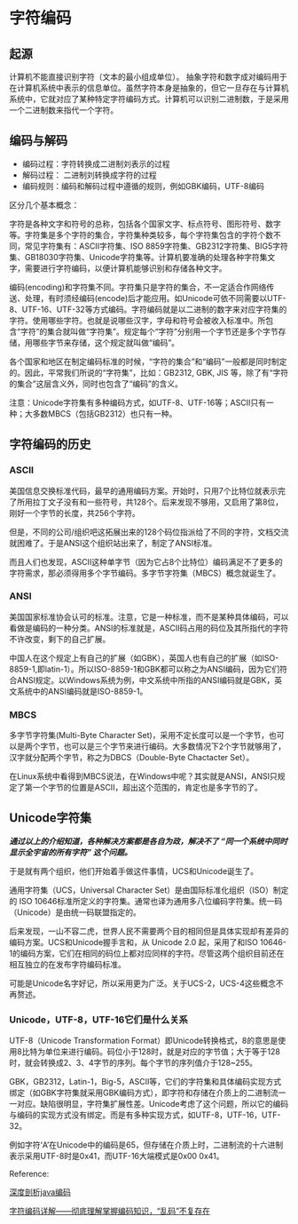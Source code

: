 # 字符编码
## 起源
计算机不能直接识别字符（文本的最小组成单位）。
抽象字符和数字成对编码用于在计算机系统中表示的信息单位。虽然字符本身是抽象的，但它一旦存在与计算机系统中，它就对应了某种特定字符编码方式。计算机可以识别二进制数，于是采用一个二进制数来指代一个字符。
## 编码与解码
+ 编码过程：字符转换成二进制刘表示的过程
+ 解码过程： 二进制刘转换成字符的过程
+ 编码规则：编码和解码过程中遵循的规则，例如GBK编码，UTF-8编码

区分几个基本概念：

字符是各种文字和符号的总称，包括各个国家文字、标点符号、图形符号、数字等。字符集是多个字符的集合，字符集种类较多，每个字符集包含的字符个数不同，常见字符集有：ASCII字符集、ISO 8859字符集、GB2312字符集、BIG5字符集、GB18030字符集、Unicode字符集等。计算机要准确的处理各种字符集文字，需要进行字符编码，以便计算机能够识别和存储各种文字。

编码(encoding)和字符集不同。字符集只是字符的集合，不一定适合作网络传送、处理，有时须经编码(encode)后才能应用。如Unicode可依不同需要以UTF-8、UTF-16、UTF-32等方式编码。字符编码就是以二进制的数字来对应字符集的字符。使用哪些字符。也就是说哪些汉字，字母和符号会被收入标准中。所包含“字符”的集合就叫做“字符集”。规定每个“字符”分别用一个字节还是多个字节存储，用哪些字节来存储，这个规定就叫做“编码”。

各个国家和地区在制定编码标准的时候，“字符的集合”和“编码”一般都是同时制定的。因此，平常我们所说的“字符集”，比如：GB2312, GBK, JIS 等，除了有“字符的集合”这层含义外，同时也包含了“编码”的含义。

 

注意：Unicode字符集有多种编码方式，如UTF-8、UTF-16等；ASCII只有一种；大多数MBCS（包括GB2312）也只有一种。

## 字符编码的历史
### ASCII
美国信息交换标准代码，最早的通用编码方案。开始时，只用7个比特位就表示完了所用拉丁文子没有和一些符号，共128个。后来发现不够用，又启用了第8位，刚好一个字节的长度，共256个字符。

但是，不同的公司/组织吧这拓展出来的128个码位指派给了不同的字符，文档交流就困难了。于是ANSI这个组织站出来了，制定了ANSI标准。

而且人们也发现，ASCII这种单字节（因为它占8个比特位）编码满足不了更多的字符需求，那必须得用多个字节编码。多字节字符集（MBCS）概念就诞生了。
### ANSI
美国国家标准协会认可的标准。注意，它是一种标准，而不是某种具体编码，可以看做是编码的一种分类。ANSI的标准就是，ASCII码占用的码位及其所指代的字符不许改变，剩下的自己扩展。

中国人在这个规定上有自己的扩展（如GBK），英国人也有自己的扩展（如ISO-8859-1,即latin-1）。所以ISO-8859-1和GBK都可以称之为ANSI编码，因为它们符合ANSI规定。以Windows系统为例，中文系统中所指的ANSI编码就是GBK，英文系统中的ANSI编码就是ISO-8859-1。
### MBCS
多字节字符集(Multi-Byte Character Set)，采用不定长度可以是一个字节，也可以是两个字节，也可以是三个字节来进行编码。大多数情况下2个字节就够用了，汉字就分配两个字节，称之为DBCS（Double-Byte Chactacter Set）。

在Linux系统中看得到MBCS说法，在Windows中呢？其实就是ANSI，ANSI只规定了第一个字节的位置是ASCII，超出这个范围的，肯定也是多字节的了。

## Unicode字符集

***通过以上的介绍知道，各种解决方案都是各自为政，解决不了 “同一个系统中同时显示全宇宙的所有字符” 这个问题。***

于是就有两个组织，他们开始着手做这件事情，UCS和Unicode诞生了。

通用字符集（UCS，Universal Character Set）是由国际标准化组织（ISO）制定的 ISO 10646标准所定义的字符集。通常也译为通用多八位编码字符集。统一码（Unicode）是由统一码联盟指定的。

后来发现，一山不容二虎，世界人民不需要两个目的相同但是具体实现却有差异的编码方案。UCS和Unicode握手言和，从 Unicode 2.0 起，采用了和ISO 10646-1的编码方案，它们在相同的码位上都对应同样的字符。尽管这两个组织目前还在相互独立的在发布字符编码标准。

可能是Unicode名字好记，所以采用更为广泛。关于UCS-2，UCS-4这些概念不再赘述。

### Unicode，UTF-8，UTF-16它们是什么关系
UTF-8（Unicode Transformation Format）即Unicode转换格式，8的意思是使用8比特为单位来进行编码。码位小于128时，就是对应的字节值；大于等于128时，就会转换成2、3、4字节的序列。每个字节的序列值介于128~255。

GBK，GB2312，Latin-1，Big-5，ASCII等，它们的字符集和具体编码实现方式绑定（如GBK字符集就采用GBK编码方式），即字符和存储在介质上的二进制流一一对应。缺陷很明显，字符集扩展性差。Unicode考虑了这个问题，所以它的编码与编码的实现方式没有绑定。而是有多种实现方式，如UTF-8，UTF-16，UTF-32。

例如字符‘A’在Unicode中的编码是65，但存储在介质上时，二进制流的十六进制表示采用UTF-8时是0x41，而UTF-16大端模式是0x00 0x41。



Reference:

[深度剖析java编码](https://www.cnblogs.com/williamjie/p/9268151.html)

[字符编码详解——彻底理解掌握编码知识，“乱码”不复存在](https://blog.51cto.com/polaris/377468)